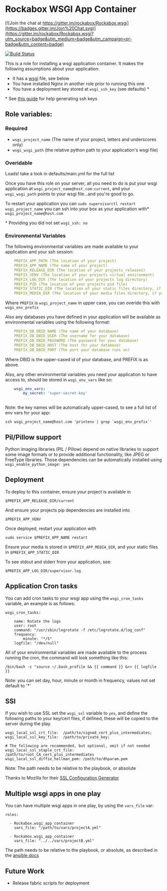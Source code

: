 # Rockabox WSGI App Container

[![Join the chat at https://gitter.im/rockabox/Rockabox.wsgi](https://badges.gitter.im/Join%20Chat.svg)](https://gitter.im/rockabox/Rockabox.wsgi?utm_source=badge&utm_medium=badge&utm_campaign=pr-badge&utm_content=badge)

[![Build Status](https://travis-ci.org/rockabox/Rockabox.wsgi.svg?branch=master)](https://travis-ci.org/rockabox/Rockabox.wsgi)

This is a role for installing a wsgi application container. It makes the
following assumptions about your application:

* It has a [wsgi](http://wsgi.readthedocs.org/en/latest/) file, see below
* You have installed Nginx in another role prior to running this one
* You have a deployment key stored at `wsgi_ssh_key` (see defaults) \*

\* See [this guide](https://help.github.com/articles/generating-ssh-keys/) for help generating ssh keys

## Role variables:

### Required
* `wsgi_project_name` (The name of your project, letters and underscores only)
* `wsgi_wsgi_path` (the relative python path to your application's wsgi file)

### Overidable
Loads! take a look in defaults/main.yml for the full list

Once you have this role on your server, all you need to do is put your
wsgi application at `wsgi_project_name@host.com:current`, and your `wsgi_wsgi_path`
points to your wsgi file...and you're good to go.

To restart your application you can `sudo supervisorctl restart wsgi_project_name`
you can ssh into your box as your application with\* `wsgi_project_name@host.com`

\* Providing you did not set `wsgi_ssh: no`

### Environmental Variables
The following environmental variables are made available to your application
and your ssh session:

```yaml
    PREFIX_APP_PATH (The location of your project)
    PREFIX_APP_NAME (The name of your project)
    PREFIX_RELEASE_DIR (The location of your projects releases)
    PREFIX_VENV (The location of your projects virtual environment)
    PREFIX_LOG_DIR (The location of your projects log directory)
    PREFIX_PID (The location of your projects pid file)
    PREFIX_STATIC_DIR (The location of your static files directory, if you have one)
    PREFIX_MEDIA_DIR (The location of your media files directory, if you have one)
```

Where `PREFIX` is `wsgi_project_name` in upper case, you can overide this
with `wsgi_env_prefix`

Also any databases you have defined in your application will be available as
environmental variables using the following format:

```yaml
    PREFIX_DB_DBID_NAME (The name of your database)
    PREFIX_DB_DBID_USER (The username for your database)
    PREFIX_DB_DBID_PASSWORD (The password for your database)
    PREFIX_DB_DBID_HOST (The host for your database)
    PREFIX_DB_DBID_PORT (The port your database runs on)
```

Where DBID is the upper-cased id of your database, and PREFIX is as above.

Also, any other environmental variables you need your application to have
access to, should be stored in `wsgi_env_vars` like so:

```yaml
    wsgi_env_vars:
        my_secret: 'super-secret-key'
        ...
```

Note: the key names will be automatically upper-cased, to see a full list of
env vars for your app:

    ssh wsgi_project_name@host.com 'printenv | grep `wsgi_env_prefix`'

## Pil/Pillow support

Python imaging libraries (PIL / Pillow) depend on native libraries to support
some image formats or to provide additional functionality, like JPEG or FreeType
libraries. Those dependencies can be automatically installed using `wsgi_enable_python_image: yes`

## Deployment
To deploy to this container, ensure your project is available in

    $PREFIX_APP_RELEASE_DIR/current

And ensure your projects pip dependencies are installed into

    $PREFIX_APP_VENV

Once deployed, restart your application with

    sudo service $PREFIX_APP_NAME restart

Ensure your media is stored in `$PREFIX_APP_MEDIA_DIR`, and your
static files in `$PREFIX_APP_STATIC_DIR`

To see stdout and stderr from your application, see:

    $PREFIX_APP_LOG_DIR/supervisor.log

## Application Cron tasks

You can add cron tasks to your wsgi app using the `wsgi_cron_tasks` variable,
an example is as follows:

    wsgi_cron_tasks:

        name: Rotate the logs
        user: root
        command: "/usr/sbin/logrotate -f /etc/logrotate.d/log_conf"
        frequency:
            minute: "*/5"
        logfile: "/dev/null"

All of your environmental variables are made available to the process running
the cron, the command will look something like this:

    /bin/bash -c "source ~/.bash_profile && {{ command }} &>> {{ logfile }}

Note: you can set day, hour, minute or month in frequency, values not set
default to '\*'

## SSl
If you wish to use SSL set the `wsgi_ssl` variable to `yes`, and define the
following paths to your key/cert files, if defined, these will be copied to
the server during the play.

    wsgi_local_ssl_crt_file:  /path/to/signed_cert_plus_intermediates;
    wsgi_local_ssl_key_file:  /path/to/private_key;

    # The following are recommended, but optional, omit if not needed
    wsgi_local_ssl_staple_crt_file: /path/to/root_CA_cert_plus_intermediates
    wsgi_local_ssl_diffie_hellman_pem: /path/to/dhparam.pem

Note: The path needs to be relative to the playbook, or absolute

Thanks to Mozilla for their [SSL Configuration Generator](https://mozilla.github.io/server-side-tls/ssl-config-generator/)

## Multiple wsgi apps in one play

You can have multiple wsgi apps in one play, by using the `vars_file` var:

    roles:

      - Rockabox.wsgi_app_container
        vars_file: "/path/to/vars/projectA.yml"

      - Rockabox.wsgi_app_container
        vars_file: "../../vars/projectB.yml"

The path needs to be relative to the playbook, or absolute, as described in
the [ansible docs](http://docs.ansible.com/include_vars_module.html#options)

## Future Work

- Release fabric scripts for deployment
